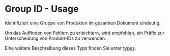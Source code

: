 # Group ID - Usage

Identifiziert eine Gruppe von Produkten im gesamten Dokument eindeutig.

Um das Auffinden von Fehlern zu erleichtern, wird empfohlen, ein Präfix zur Unterscheidung von Produkt-IDs zu verwenden.

Eine weitere Beschreibung dieses Typs finden Sie unter [types](types/product_group_id-usage.de.md).